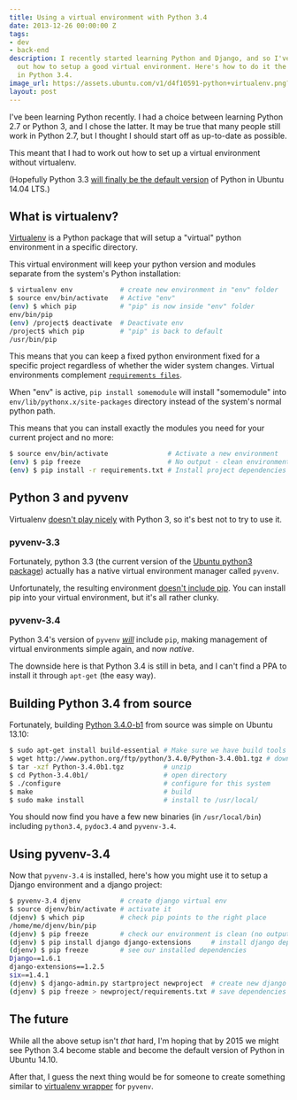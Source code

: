 ```yaml
---
title: Using a virtual environment with Python 3.4
date: 2013-12-26 00:00:00 Z
tags:
- dev
- back-end
description: I recently started learning Python and Django, and so I've been working
  out how to setup a good virtual environment. Here's how to do it the native way
  in Python 3.4.
image_url: https://assets.ubuntu.com/v1/d4f10591-python+virtualenv.png?w=230&h=160&mode=fill&bg=0000
layout: post
---
```


I've been learning Python recently. I had a choice between learning Python 2.7 or Python 3, and I chose the latter. It may be true that many people still work in Python 2.7, but I thought I should start off as up-to-date as possible.

This meant that I had to work out how to set up a virtual environment without virtualenv.

(Hopefully Python 3.3 [will finally be the default version](https://wiki.ubuntu.com/Python/3) of Python in Ubuntu 14.04 LTS.)

## What is virtualenv?

[Virtualenv](https://pypi.python.org/pypi/virtualenv) is a Python package that will setup a "virtual" python environment in a specific directory.

This virtual environment will keep your python version and modules separate from the system's Python installation:

``` bash
$ virtualenv env            # create new environment in "env" folder
$ source env/bin/activate   # Active "env"
(env) $ which pip           # "pip" is now inside "env" folder
env/bin/pip
(env) /project$ deactivate  # Deactivate env
/project$ which pip         # "pip" is back to default
/usr/bin/pip
```

This means that you can keep a fixed python environment fixed for a specific project regardless of whether the wider system changes. Virtual environments complement [`requirements files`](http://www.deploydjango.com/django_project_structure/index.html#step-2-define-your-requirements).

When "env" is active, `pip install somemodule` will install "somemodule" into `env/lib/pythonx.x/site-packages` directory instead of the system's normal python path.

This means that you can install exactly the modules you need for your current project and no more:

``` bash
$ source env/bin/activate               # Activate a new environment
(env) $ pip freeze                      # No output - clean environment
(env) $ pip install -r requirements.txt # Install project dependencies
```

## Python 3 and pyvenv

Virtualenv [doesn't play nicely](http://askubuntu.com/questions/279959/how-to-create-a-virtualenv-with-python3-3-in-ubuntu) with Python 3, so it's best not to try to use it.

### pyvenv-3.3

Fortunately, python 3.3 (the current version of the [Ubuntu python3 package](http://packages.ubuntu.com/saucy/python3)) actually has a native virtual environment manager called `pyvenv`.

Unfortunately, the resulting environment [doesn't include pip](http://stackoverflow.com/questions/17982032/pyvenv-pip-not-installing-into-local-site-packages). You can install pip into your virtual environment, but it's all rather clunky.

### pyvenv-3.4

Python 3.4's version of `pyvenv` [*will*](http://docs.python.org/dev/library/venv.html) include `pip`, making management of virtual environments simple again, and now *native*.

The downside here is that Python 3.4 is still in beta, and I can't find a PPA to install it through `apt-get` (the easy way).

## Building Python 3.4 from source

Fortunately, building [Python 3.4.0-b1](http://www.python.org/getit/releases/3.4.0/) from source was simple on Ubuntu 13.10:

``` bash
$ sudo apt-get install build-essential # Make sure we have build tools
$ wget http://www.python.org/ftp/python/3.4.0/Python-3.4.0b1.tgz # download
$ tar -xzf Python-3.4.0b1.tgz          # unzip
$ cd Python-3.4.0b1/                   # open directory
$ ./configure                          # configure for this system
$ make                                 # build
$ sudo make install                    # install to /usr/local/
```

You should now find you have a few new binaries (in `/usr/local/bin`) including `python3.4`, `pydoc3.4` and `pyvenv-3.4`.

## Using pyvenv-3.4

Now that `pyvenv-3.4` is installed, here's how you might use it to setup a Django environment and a django project:

``` bash
$ pyvenv-3.4 djenv          # create django virtual env
$ source djenv/bin/activate # activate it
(djenv) $ which pip         # check pip points to the right place
/home/me/djenv/bin/pip
(djenv) $ pip freeze        # check our environment is clean (no output)
(djenv) $ pip install django django-extensions     # install django dependencies
(djenv) $ pip freeze        # see our installed dependencies
Django==1.6.1
django-extensions==1.2.5
six==1.4.1
(djenv) $ django-admin.py startproject newproject  # create new django project
(djenv) $ pip freeze > newproject/requirements.txt # save dependencies into project
```

## The future

While all the above setup isn't *that* hard, I'm hoping that by 2015 we might see Python 3.4 become stable and become the default version of Python in Ubuntu 14.10.

After that, I guess the next thing would be for someone to create something similar to [virtualenv wrapper](http://virtualenvwrapper.readthedocs.org/en/latest/) for `pyvenv`.